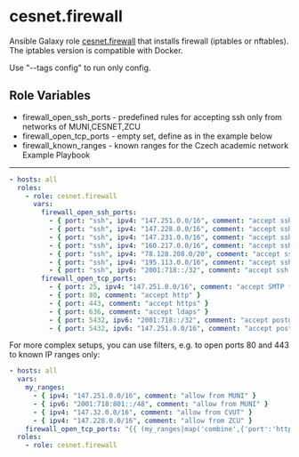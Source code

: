 cesnet.firewall
======================

Ansible Galaxy role [cesnet.firewall](https://galaxy.ansible.com/cesnet/firewall) 
that installs firewall (iptables or nftables). The iptables version is compatible with Docker.

Use "--tags config" to run only config.

Role Variables
--------------
- firewall_open_ssh_ports - predefined rules for accepting ssh only from networks of MUNI,CESNET,ZCU 
- firewall_open_tcp_ports - empty set, define as in the example below 
- firewall_known_ranges - known ranges for the Czech academic network
Example Playbook
----------------
```yaml
- hosts: all
  roles:
    - role: cesnet.firewall
      vars:
        firewall_open_ssh_ports:
          - { port: "ssh", ipv4: "147.251.0.0/16", comment: "accept ssh from MUNI" }
          - { port: "ssh", ipv4: "147.228.0.0/16", comment: "accept ssh from ZCU" }
          - { port: "ssh", ipv4: "147.231.0.0/16", comment: "accept ssh from CAS" }
          - { port: "ssh", ipv4: "160.217.0.0/16", comment: "accept ssh from JCU" }
          - { port: "ssh", ipv4: "78.128.208.0/20", comment: "accept ssh from CESNET" }
          - { port: "ssh", ipv4: "195.113.0.0/16", comment: "accept ssh from CESNET" }
          - { port: "ssh", ipv6: "2001:718::/32", comment: "accept ssh from CESNET provider" } 
        firewall_open_tcp_ports:
          - { port: 25, ipv4: "147.251.0.0/16", comment: "accept SMTP from MUNI" }
          - { port: 80, comment: "accept http" }
          - { port: 443, comment: "accept https" }
          - { port: 636, comment: "accept ldaps" }
          - { port: 5432, ipv6: "2001:718::/32", comment: "accept postgres from CESNET" }
          - { port: 5432, ipv6: "147.251.0.0/16", comment: "accept postgres from MUNI" }
```
For more complex setups, you can use filters, e.g. to open ports 80 and 443 to known IP ranges only:
```yaml
- hosts: all
  vars:
    my_ranges:
      - { ipv4: "147.251.0.0/16", comment: "allow from MUNI" }
      - { ipv6: "2001:718:801::/48", comment: "allow from MUNI" }
      - { ipv4: "147.32.0.0/16", comment: "allow from CVUT" }
      - { ipv4: "147.228.0.0/16", comment: "allow from ZCU" }
    firewall_open_tcp_ports: "{{ (my_ranges|map('combine',{'port':'http'})|list) + (my_ranges|map('combine',{'port':'https'})|list) }}"
  roles:
    - role: cesnet.firewall

```